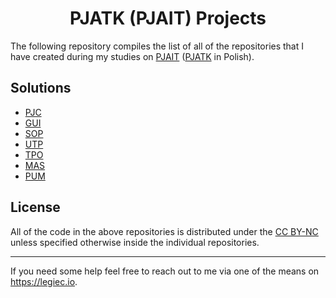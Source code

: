 <h1 align="center">PJATK (PJAIT) Projects</h1>

The following repository compiles the list of all of the repositories that I have created during my studies on [PJAIT](https://www.pja.edu.pl/en/) ([PJATK](https://www.pja.edu.pl/) in Polish).

## Solutions
* [PJC](https://github.com/bibixx/pjatk-PJC)
* [GUI](https://github.com/bibixx/pjatk-GUI)
* [SOP](https://github.com/bibixx/pjatk-SOP)
* [UTP](https://github.com/bibixx/pjatk-UTP)
* [TPO](https://github.com/bibixx/pjatk-TPO)
* [MAS](https://github.com/bibixx/pjatk-MAS)
* [PUM](https://github.com/bibixx/pjatk-PUM)

## License
All of the code in the above repositories is distributed under the [CC BY-NC](./LICENSE.md) unless specified otherwise inside the individual repositories.

---

If you need some help feel free to reach out to me via one of the means on https://legiec.io.
